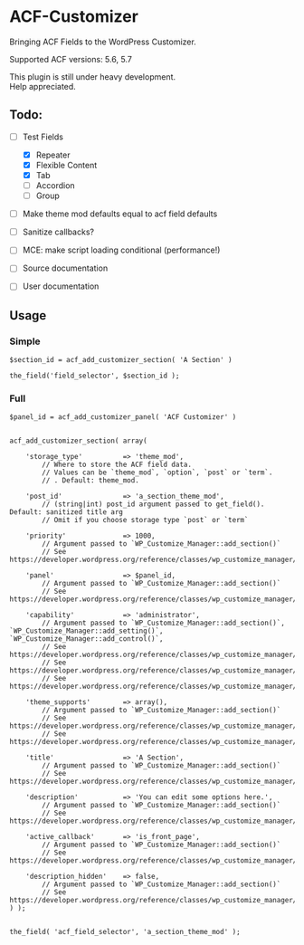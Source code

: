 ACF-Customizer
==============

Bringing ACF Fields to the WordPress Customizer.

Supported ACF versions: 5.6, 5.7

This plugin is still under heavy development.  
Help appreciated.


Todo:
-----
 - [ ] Test Fields
	 - [x] Repeater
	 - [x] Flexible Content
	 - [x] Tab
	 - [ ] Accordion
	 - [ ] Group
 - [ ] Make theme mod defaults equal to acf field defaults
 - [ ] Sanitize callbacks?
 - [ ] MCE: make script loading conditional (performance!)
 - [ ] Source documentation
 - [ ] User documentation



Usage
-----
### Simple

```
$section_id = acf_add_customizer_section( 'A Section' )

the_field('field_selector', $section_id );
```

### Full
```
$panel_id = acf_add_customizer_panel( 'ACF Customizer' )


acf_add_customizer_section( array(

	'storage_type'			=> 'theme_mod',
		// Where to store the ACF field data.
		// Values can be `theme_mod`, `option`, `post` or `term`.
		// . Default: theme_mod.

	'post_id' 				=> 'a_section_theme_mod',
		// (string|int) post_id argument passed to get_field(). Default: sanitized title arg
		// Omit if you choose storage type `post` or `term`

	'priority'				=> 1000,
		// Argument passed to `WP_Customize_Manager::add_section()`
		// See https://developer.wordpress.org/reference/classes/wp_customize_manager/add_section/

	'panel'					=> $panel_id,
		// Argument passed to `WP_Customize_Manager::add_section()`
		// See https://developer.wordpress.org/reference/classes/wp_customize_manager/add_section/

	'capability'			=> 'administrator',
		// Argument passed to `WP_Customize_Manager::add_section()`, `WP_Customize_Manager::add_setting()`, `WP_Customize_Manager::add_control()`,
		// See https://developer.wordpress.org/reference/classes/wp_customize_manager/add_control/
		// See https://developer.wordpress.org/reference/classes/wp_customize_manager/add_section/
		// See https://developer.wordpress.org/reference/classes/wp_customize_manager/add_setting/

	'theme_supports'		=> array(),
		// Argument passed to `WP_Customize_Manager::add_section()`
		// See https://developer.wordpress.org/reference/classes/wp_customize_manager/add_section/
		// See https://developer.wordpress.org/reference/classes/wp_customize_manager/add_setting/

	'title'					=> 'A Section',
		// Argument passed to `WP_Customize_Manager::add_section()`
		// See https://developer.wordpress.org/reference/classes/wp_customize_manager/add_section/

	'description'			=> 'You can edit some options here.',
		// Argument passed to `WP_Customize_Manager::add_section()`
		// See https://developer.wordpress.org/reference/classes/wp_customize_manager/add_section/

	'active_callback'		=> 'is_front_page',
		// Argument passed to `WP_Customize_Manager::add_section()`
		// See https://developer.wordpress.org/reference/classes/wp_customize_manager/add_section/

	'description_hidden'	=> false,
		// Argument passed to `WP_Customize_Manager::add_section()`
		// See https://developer.wordpress.org/reference/classes/wp_customize_manager/add_section/
) );


the_field( 'acf_field_selector', 'a_section_theme_mod' );

```
